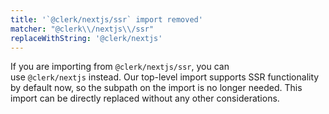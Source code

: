 ```yaml
---
title: '`@clerk/nextjs/ssr` import removed'
matcher: "@clerk\\/nextjs\\/ssr"
replaceWithString: '@clerk/nextjs'
---
```


If you are importing from `@clerk/nextjs/ssr`, you can use `@clerk/nextjs` instead. Our top-level import supports SSR functionality by default now, so the subpath on the import is no longer needed. This import can be directly replaced without any other considerations.

